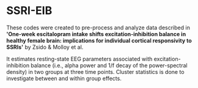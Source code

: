 # SSRI-EIB

These codes were created to pre-process and analyze data described in **'One-week escitalopram intake shifts excitation-inhibition balance in healthy female brain: implications for individual cortical responsivity to SSRIs'** by Zsido & Molloy et al. 
<p>It estimates resting-state EEG parameters associated with excitation-inhibition balance (i.e., alpha power and 1/f decay of the power-spectral density) in two groups at three time points. Cluster statistics is done to investigate between and within group effects. </p>  
